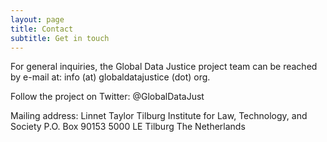```yaml
---
layout: page
title: Contact
subtitle: Get in touch
---
```


For general inquiries, the Global Data Justice project team can be reached by e-mail at: info (at) globaldatajustice (dot) org. 

Follow the project on Twitter: @GlobalDataJust

Mailing address:
Linnet Taylor
Tilburg Institute for Law, Technology, and Society
P.O. Box 90153
5000 LE Tilburg
The Netherlands
